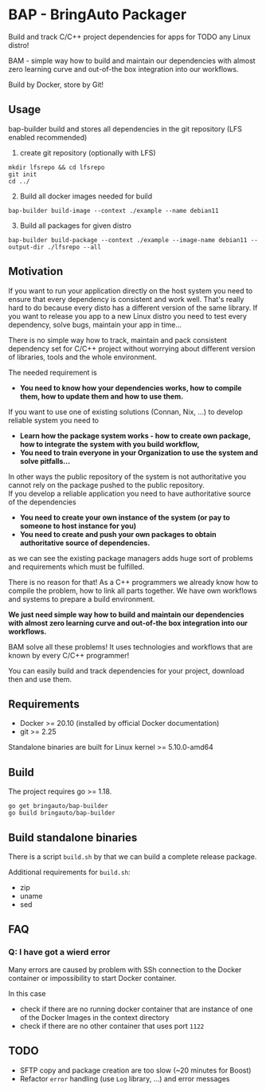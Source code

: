 
# BAP - BringAuto Packager

Build and track C/C++ project dependencies for apps for TODO any Linux distro!

BAM - simple way how to build and maintain our dependencies with almost zero learning curve and out-of-the
box integration into our workflows.

Build by Docker, store by Git!

## Usage

bap-builder build and stores all dependencies in the git repository
(LFS enabled recommended)

1. create git repository (optionally with LFS)

```
mkdir lfsrepo && cd lfsrepo
git init
cd ../
```

2. Build all docker images needed for build

```
bap-builder build-image --context ./example --name debian11
```

3. Build all packages for given distro

```
bap-builder build-package --context ./example --image-name debian11 --output-dir ./lfsrepo --all
```

## Motivation

If you want to run your application directly on the host system you need to ensure that every dependency
is consistent and work well.
That's really hard to do because every disto has a different version of the same library. If you want to release
you app to a new Linux distro you need to test every dependency, solve bugs, maintain your app in time...

There is no simple way how to track, maintain and pack consistent dependency set for C/C++ project without worrying 
about different version of libraries, tools and the whole environment.

The needed requirement is

- **You need to know how your dependencies works, how to compile them,
  how to update them and how to use them.**

If you want to use one of existing solutions (Connan, Nix, ...) to develop reliable system you need to

- **Learn how the package system works - how to create own package, how to integrate the system with you build workflow,**
- **You need to train everyone in your Organization to use the system and solve pitfalls...**

In other ways the public repository of the system is not authoritative you cannot rely on the package pushed
to the public repository.\
If you develop a reliable application you need to have authoritative source of the dependencies
- **You need to create your own instance of the system (or pay to someone to host instance for you)**
- **You need to create and push your own packages to obtain authoritative source of dependencies.**

as we can see the existing package managers adds huge sort of problems and requirements which must
be fulfilled.

There is no  reason for that! As a C++ programmers we already know how to compile the problem, how to link
all parts together. We have own workflows and systems to prepare a build environment.

**We just need simple way how to build and maintain our dependencies with almost zero learning curve and out-of-the
box integration into our workflows.**

BAM solve all these problems! It uses technologies and workflows that are known by every C/C++ programmer!

You can easily build and track dependencies for your project, download then and use them.

## Requirements

- Docker >= 20.10 (installed by official Docker documentation)
- git >= 2.25

Standalone binaries are built for Linux kernel >= 5.10.0-amd64

## Build

The project requires go >= 1.18.

```
go get bringauto/bap-builder
go build bringauto/bap-builder
```

## Build standalone binaries

There is a script `build.sh` by that we can build a complete release package.

Additional requirements for `build.sh`:

- zip
- uname
- sed

## FAQ

### Q: I have got a wierd error

Many errors are caused by problem with SSh connection to the Docker container
or impossibility to start Docker container.

In this case

- check if there are no running docker container that 
are instance of one of the Docker Images in the context directory
- check if there are no other container that uses port `1122`

## TODO

- SFTP copy and package creation are too slow (~20 minutes for Boost)
- Refactor `error` handling (use `Log` library, ...) and error messages

